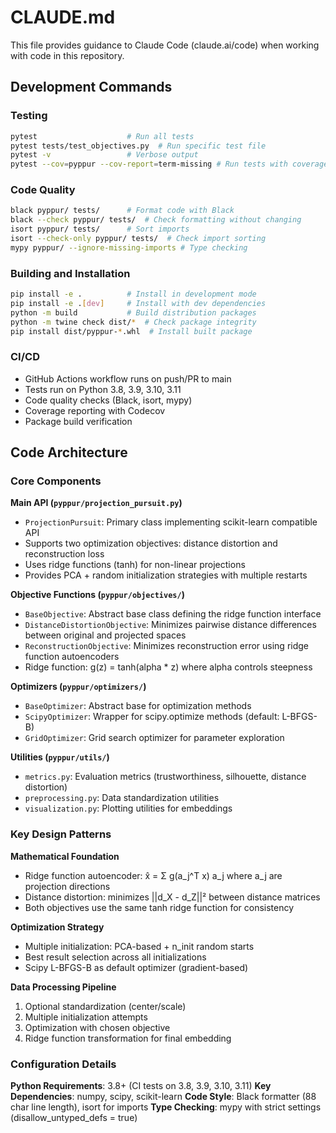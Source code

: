 # CLAUDE.md

This file provides guidance to Claude Code (claude.ai/code) when working with code in this repository.

## Development Commands

### Testing
```bash
pytest                    # Run all tests
pytest tests/test_objectives.py  # Run specific test file
pytest -v                 # Verbose output
pytest --cov=pyppur --cov-report=term-missing # Run tests with coverage
```

### Code Quality
```bash
black pyppur/ tests/      # Format code with Black
black --check pyppur/ tests/  # Check formatting without changing
isort pyppur/ tests/      # Sort imports
isort --check-only pyppur/ tests/  # Check import sorting
mypy pyppur/ --ignore-missing-imports # Type checking
```

### Building and Installation
```bash
pip install -e .          # Install in development mode
pip install -e .[dev]     # Install with dev dependencies
python -m build           # Build distribution packages
python -m twine check dist/*  # Check package integrity
pip install dist/pyppur-*.whl  # Install built package
```

### CI/CD
- GitHub Actions workflow runs on push/PR to main
- Tests run on Python 3.8, 3.9, 3.10, 3.11
- Code quality checks (Black, isort, mypy)
- Coverage reporting with Codecov
- Package build verification

## Code Architecture

### Core Components

**Main API (`pyppur/projection_pursuit.py`)**
- `ProjectionPursuit`: Primary class implementing scikit-learn compatible API
- Supports two optimization objectives: distance distortion and reconstruction loss
- Uses ridge functions (tanh) for non-linear projections
- Provides PCA + random initialization strategies with multiple restarts

**Objective Functions (`pyppur/objectives/`)**
- `BaseObjective`: Abstract base class defining the ridge function interface
- `DistanceDistortionObjective`: Minimizes pairwise distance differences between original and projected spaces
- `ReconstructionObjective`: Minimizes reconstruction error using ridge function autoencoders
- Ridge function: g(z) = tanh(alpha * z) where alpha controls steepness

**Optimizers (`pyppur/optimizers/`)**
- `BaseOptimizer`: Abstract base for optimization methods
- `ScipyOptimizer`: Wrapper for scipy.optimize methods (default: L-BFGS-B)
- `GridOptimizer`: Grid search optimizer for parameter exploration

**Utilities (`pyppur/utils/`)**
- `metrics.py`: Evaluation metrics (trustworthiness, silhouette, distance distortion)
- `preprocessing.py`: Data standardization utilities  
- `visualization.py`: Plotting utilities for embeddings

### Key Design Patterns

**Mathematical Foundation**
- Ridge function autoencoder: x̂ = Σ g(a_j^T x) a_j where a_j are projection directions
- Distance distortion: minimizes ||d_X - d_Z||² between distance matrices
- Both objectives use the same tanh ridge function for consistency

**Optimization Strategy**
- Multiple initialization: PCA-based + n_init random starts
- Best result selection across all initializations
- Scipy L-BFGS-B as default optimizer (gradient-based)

**Data Processing Pipeline**
1. Optional standardization (center/scale)
2. Multiple initialization attempts
3. Optimization with chosen objective  
4. Ridge function transformation for final embedding

### Configuration Details

**Python Requirements**: 3.8+ (CI tests on 3.8, 3.9, 3.10, 3.11)
**Key Dependencies**: numpy, scipy, scikit-learn
**Code Style**: Black formatter (88 char line length), isort for imports
**Type Checking**: mypy with strict settings (disallow_untyped_defs = true)